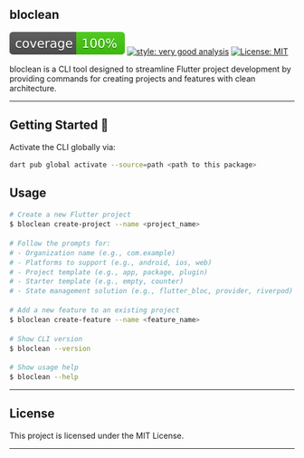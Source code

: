 ## bloclean

![coverage][coverage_badge]
[![style: very good analysis][very_good_analysis_badge]][very_good_analysis_link]
[![License: MIT][license_badge]][license_link]

bloclean is a CLI tool designed to streamline Flutter project development by providing commands for creating projects and features with clean architecture.

---

## Getting Started 🚀

Activate the CLI globally via:

```sh
dart pub global activate --source=path <path to this package>
```

## Usage

```sh
# Create a new Flutter project
$ bloclean create-project --name <project_name>

# Follow the prompts for:
# - Organization name (e.g., com.example)
# - Platforms to support (e.g., android, ios, web)
# - Project template (e.g., app, package, plugin)
# - Starter template (e.g., empty, counter)
# - State management solution (e.g., flutter_bloc, provider, riverpod)

# Add a new feature to an existing project
$ bloclean create-feature --name <feature_name>

# Show CLI version
$ bloclean --version

# Show usage help
$ bloclean --help
```

---

## License

This project is licensed under the MIT License.

---

[coverage_badge]: coverage_badge.svg
[license_badge]: https://img.shields.io/badge/license-MIT-blue.svg
[license_link]: https://opensource.org/licenses/MIT
[very_good_analysis_badge]: https://img.shields.io/badge/style-very_good_analysis-B22C89.svg
[very_good_analysis_link]: https://pub.dev/packages/very_good_analysis
[very_good_cli_link]: https://github.com/VeryGoodOpenSource/very_good_cli